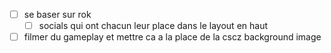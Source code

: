 - [ ] se baser sur rok
    - [ ] socials qui ont chacun leur place dans le layout en haut
- [ ] filmer du gameplay et mettre ca a la place de la cscz background image